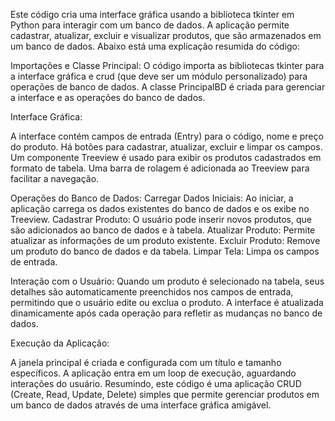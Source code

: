 Este código cria uma interface gráfica usando a biblioteca tkinter em Python para interagir com um banco de dados. A aplicação permite cadastrar, atualizar, excluir e visualizar produtos, que são armazenados em um banco de dados. Abaixo está uma explicação resumida do código:

Importações e Classe Principal:
O código importa as bibliotecas tkinter para a interface gráfica e crud (que deve ser um módulo personalizado) para operações de banco de dados.
A classe PrincipalBD é criada para gerenciar a interface e as operações do banco de dados.

Interface Gráfica:

A interface contém campos de entrada (Entry) para o código, nome e preço do produto.
Há botões para cadastrar, atualizar, excluir e limpar os campos.
Um componente Treeview é usado para exibir os produtos cadastrados em formato de tabela.
Uma barra de rolagem é adicionada ao Treeview para facilitar a navegação.

Operações do Banco de Dados:
Carregar Dados Iniciais: Ao iniciar, a aplicação carrega os dados existentes do banco de dados e os exibe no Treeview.
Cadastrar Produto: O usuário pode inserir novos produtos, que são adicionados ao banco de dados e à tabela.
Atualizar Produto: Permite atualizar as informações de um produto existente.
Excluir Produto: Remove um produto do banco de dados e da tabela.
Limpar Tela: Limpa os campos de entrada.

Interação com o Usuário:
Quando um produto é selecionado na tabela, seus detalhes são automaticamente preenchidos nos campos de entrada, permitindo que o usuário edite ou exclua o produto.
A interface é atualizada dinamicamente após cada operação para refletir as mudanças no banco de dados.

Execução da Aplicação:

A janela principal é criada e configurada com um título e tamanho específicos.
A aplicação entra em um loop de execução, aguardando interações do usuário.
Resumindo, este código é uma aplicação CRUD (Create, Read, Update, Delete) simples que permite gerenciar produtos em um banco de dados através de uma interface gráfica amigável.
